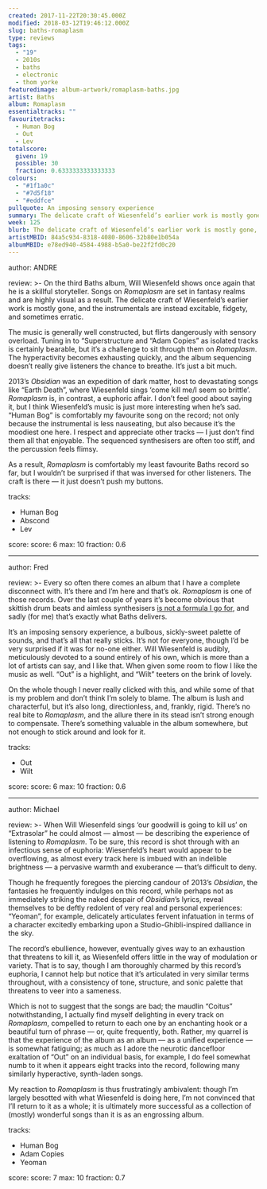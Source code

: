 ```yaml
---
created: 2017-11-22T20:30:45.000Z
modified: 2018-03-12T19:46:12.000Z
slug: baths-romaplasm
type: reviews
tags:
  - "19"
  - 2010s
  - baths
  - electronic
  - thom yorke
featuredimage: album-artwork/romaplasm-baths.jpg
artist: Baths
album: Romaplasm
essentialtracks: ""
favouritetracks:
  - Human Bog
  - Out
  - Lev
totalscore:
  given: 19
  possible: 30
  fraction: 0.6333333333333333
colours:
  - "#1f1a0c"
  - "#7d5f18"
  - "#eddfce"
pullquote: An imposing sensory experience
summary: The delicate craft of Wiesenfeld’s earlier work is mostly gone, and the instrumentals are instead excitable, fidgety, and sometimes erratic. The music is generally well constructed, but flirts dangerously with sensory overload.
week: 125
blurb: The delicate craft of Wiesenfeld’s earlier work is mostly gone, and the instrumentals are instead excitable, fidgety, and erratic. It's quite the sensory overload.
artistMBID: 84a5c934-8318-4080-8606-32b80e1b054a
albumMBID: e78ed940-4584-4988-b5a0-be22f2fd0c20
---
```

author: ANDRE

review: >-
  On the third Baths album, Will Wiesenfeld shows once again that he is a skillful storyteller. Songs on *Romaplasm* are set in fantasy realms and are highly visual as a result. The delicate craft of Wiesenfeld’s earlier work is mostly gone, and the instrumentals are instead excitable, fidgety, and sometimes erratic. 
  
  The music is generally well constructed, but flirts dangerously with sensory overload. Tuning in to “Superstructure and “Adam Copies” as isolated tracks is certainly bearable, but it’s a challenge to sit through them on *Romaplasm*. The hyperactivity becomes exhausting quickly, and the album sequencing doesn’t really give listeners the chance to breathe. It’s just a bit much.

  2013’s *Obsidian* was an expedition of dark matter, host to devastating songs like “Earth Death”, where Wiesenfeld sings ‘come kill me/I seem so brittle’. *Romaplasm* is, in contrast, a euphoric affair. I don’t feel good about saying it, but I think Wiesenfeld’s music is just more interesting when he’s sad. “Human Bog” is comfortably my favourite song on the record; not only because the instrumental is less nauseating, but also because it’s the moodiest one here. I respect and appreciate other tracks — I just don’t find them all that enjoyable. The sequenced synthesisers are often too stiff, and the percussion feels flimsy. 
  
  As a result, *Romaplasm* is comfortably my least favourite Baths record so far, but I wouldn’t be surprised if that was inversed for other listeners. The craft is there — it just doesn’t push my buttons.

tracks:
  - Human Bog
  - ­­Abscond
  - ­­Lev

score:
  score: 6
  max: 10
  fraction: 0.6

---
author: Fred

review: >-
  Every so often there comes an album that I have a complete disconnect with. It’s there and I’m here and that’s ok. *Romaplasm* is one of those records. Over the last couple of years it’s become obvious that skittish drum beats and aimless synthesisers [is not a formula I go for](/reviews/thom-yorke-the-eraser/), and sadly (for me) that’s exactly what Baths delivers. 
  
  It’s an imposing sensory experience, a bulbous, sickly-sweet palette of sounds, and that’s all that really sticks. It’s not for everyone, though I’d be very surprised if it was for no-one either. Will Wiesenfeld is audibly, meticulously devoted to a sound entirely of his own, which is more than a lot of artists can say, and I like that. When given some room to flow I like the music as well. “Out” is a highlight, and “Wilt” teeters on the brink of lovely. 
  
  On the whole though I never really clicked with this, and while some of that is my problem and don’t think I’m solely to blame. The album is lush and characterful, but it’s also long, directionless, and, frankly, rigid. There’s no real bite to *Romaplasm*, and the allure there in its stead isn’t strong enough to compensate. There’s something valuable in the album somewhere, but not enough to stick around and look for it.

tracks:
  - Out
  - ­­Wilt

score:
  score: 6
  max: 10
  fraction: 0.6

---
author: Michael

review: >-
  When Will Wiesenfeld sings ‘our goodwill is going to kill us’ on “Extrasolar” he could almost — almost — be describing the experience of listening to *Romaplasm*. To be sure, this record is shot through with an infectious sense of euphoria: Wiesenfeld’s heart would appear to be overflowing, as almost every track here is imbued with an indelible brightness — a pervasive warmth and exuberance — that’s difficult to deny. 
  
  Though he frequently foregoes the piercing candour of 2013’s *Obsidian*, the fantasies he frequently indulges on this record, while perhaps not as immediately striking the naked despair of *Obsidian*’s lyrics, reveal themselves to be deftly redolent of very real and personal experiences: “Yeoman”, for example, delicately articulates fervent infatuation in terms of a character excitedly embarking upon a Studio-Ghibli-inspired dalliance in the sky.

  The record’s ebullience, however, eventually gives way to an exhaustion that threatens to kill it, as Wiesenfeld offers little in the way of modulation or variety. That is to say, though I am thoroughly charmed by this record’s euphoria, I cannot help but notice that it’s articulated in very similar terms throughout, with a consistency of tone, structure, and sonic palette that threatens to veer into a sameness. 
  
  Which is not to suggest that the songs are bad; the maudlin “Coitus” notwithstanding, I actually find myself delighting in every track on *Romaplasm*, compelled to return to each one by an enchanting hook or a beautiful turn of phrase — or, quite frequently, both. Rather, my quarrel is that the experience of the album as an album — as a unified experience — is somewhat fatiguing; as much as I adore the neurotic dancefloor exaltation of “Out” on an individual basis, for example, I do feel somewhat numb to it when it appears eight tracks into the record, following many similarly hyperactive, synth-laden songs. 
  
  My reaction to *Romaplasm* is thus frustratingly ambivalent: though I’m largely besotted with what Wiesenfeld is doing here, I’m not convinced that I’ll return to it as a whole; it is ultimately more successful as a collection of (mostly) wonderful songs than it is as an engrossing album.

tracks:
  - Human Bog
  - ­­Adam Copies
  - ­­Yeoman

score:
  score: 7
  max: 10
  fraction: 0.7
